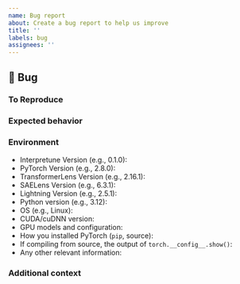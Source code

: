 ```yaml
---
name: Bug report
about: Create a bug report to help us improve
title: ''
labels: bug
assignees: ''
---
```


## 🐛 Bug

<!-- A clear and concise description of the bug. -->

### To Reproduce

<!--
Please provide a minimal code example that reproduces the issue!

If you could not reproduce using a minimal example and still think there's a bug, please post here
but remember, bugs with code are fixed faster!
-->

### Expected behavior

<!-- A clear and concise description of what you expected to happen. -->

### Environment

<!--
Please copy and paste the output from our environment collection script:
https://raw.githubusercontent.com/speediedan/interpretune/main/requirements/utils/collect_env_details.py
(For security purposes, please check the contents of the script before running it)

You can get the script and run it with:
```bash
wget https://raw.githubusercontent.com/speediedan/interpretune/main/requirements/utils/collect_env_details.py
python collect_env_details.py
```

You can also fill out the list below manually.
-->

- Interpretune Version (e.g., 0.1.0):
- PyTorch Version (e.g., 2.8.0):
- TransformerLens Version (e.g., 2.16.1):
- SAELens Version (e.g., 6.3.1):
- Lightning Version (e.g., 2.5.1):
- Python version (e.g., 3.12):
- OS (e.g., Linux):
- CUDA/cuDNN version:
- GPU models and configuration:
- How you installed PyTorch (`pip`, source):
- If compiling from source, the output of `torch.__config__.show()`:
- Any other relevant information:

### Additional context

<!-- Add any other context about the problem here. -->
